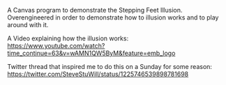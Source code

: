 A Canvas program to demonstrate the Stepping Feet Illusion. Overengineered in order to demonstrate how to illusion works and to play around with it. 

A Video explaining how the illusion works: https://www.youtube.com/watch?time_continue=63&v=wAMN1QW5ByM&feature=emb_logo

Twitter thread that inspired me to do this on a Sunday for some reason: https://twitter.com/SteveStuWill/status/1225746539898781698